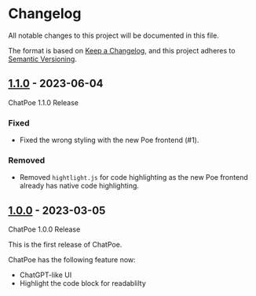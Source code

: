 # Changelog

All notable changes to this project will be documented in this file.

The format is based on [Keep a Changelog](https://keepachangelog.com/en/1.0.0/),
and this project adheres to [Semantic Versioning](https://semver.org/spec/v2.0.0.html).

## [1.1.0] - 2023-06-04
ChatPoe 1.1.0 Release

### Fixed

- Fixed the wrong styling with the new Poe frontend (#1).

### Removed

- Removed `hightlight.js` for code highlighting as the new Poe frontend already has native code highlighting.

## [1.0.0] - 2023-03-05
ChatPoe 1.0.0 Release

This is the first release of ChatPoe.

ChatPoe has the following feature now:
- ChatGPT-like UI
- Highlight the code block for readablilty

[1.1.0]: https://github.com/Doma1204/ChatPoe/compare/1.0.0...1.1.0
[1.0.0]: https://github.com/Doma1204/ChatPoe/releases/tag/1.0.0